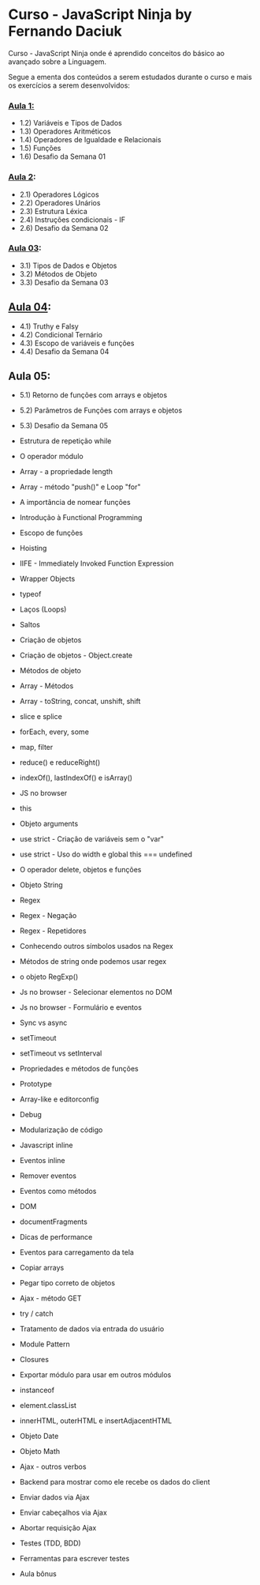 # Curso - JavaScript Ninja by Fernando Daciuk

Curso - JavaScript Ninja onde é aprendido conceitos do básico ao avançado sobre a Linguagem.

Segue a ementa dos conteúdos a serem estudados durante o curso e mais os exercícios a serem desenvolvidos:

### [Aula 1:](https://github.com/glaucia86/curso-javascript-ninja/tree/master/Aula%20-%2001)

- 1.2) Variáveis e Tipos de Dados
- 1.3) Operadores Aritméticos
- 1.4) Operadores de Igualdade e Relacionais
- 1.5) Funções
- 1.6) Desafio da Semana 01

###  [Aula 2](https://github.com/glaucia86/curso-javascript-ninja/tree/master/Aula%20-%2002):

- 2.1) Operadores Lógicos
- 2.2) Operadores Unários
- 2.3) Estrutura Léxica
- 2.4) Instruções condicionais - IF
- 2.6) Desafio da Semana 02

### [Aula 03](https://github.com/glaucia86/curso-javascript-ninja/tree/master/Aula-03):

- 3.1) Tipos de Dados e Objetos
- 3.2) Métodos de Objeto
- 3.3) Desafio da Semana 03

## [Aula 04](https://github.com/glaucia86/curso-javascript-ninja/tree/master/Aula-04):
- 4.1) Truthy e Falsy
- 4.2) Condicional Ternário
- 4.3) Escopo de variáveis e funções
- 4.4) Desafio da Semana 04

## Aula 05:

- 5.1) Retorno de funções com arrays e objetos
- 5.2) Parâmetros de Funções com arrays e objetos
- 5.3) Desafio da Semana 05

- Estrutura de repetição while
- O operador módulo
- Array - a propriedade length
- Array - método "push()" e Loop "for"
- A importância de nomear funções
- Introdução à Functional Programming
- Escopo de funções
- Hoisting
- IIFE - Immediately Invoked Function Expression
- Wrapper Objects
- typeof
- Laços (Loops)
- Saltos
- Criação de objetos
- Criação de objetos - Object.create
- Métodos de objeto
- Array - Métodos
- Array - toString, concat, unshift, shift
- slice e splice
- forEach, every, some
- map, filter
- reduce() e reduceRight()
- indexOf(), lastIndexOf() e isArray()
- JS no browser
- this
- Objeto arguments
- use strict - Criação de variáveis sem o "var"
- use strict - Uso do width e global this === undefined
- O operador delete, objetos e funções
- Objeto String
- Regex
- Regex - Negação
- Regex - Repetidores
- Conhecendo outros símbolos usados na Regex
- Métodos de string onde podemos usar regex
- o objeto RegExp()
- Js no browser - Selecionar elementos no DOM
- Js no browser - Formulário e eventos
- Sync vs async
- setTimeout
- setTimeout vs setInterval
- Propriedades e métodos de funções
- Prototype
- Array-like e editorconfig
- Debug
- Modularização de código
- Javascript inline
- Eventos inline
- Remover eventos
- Eventos como métodos
- DOM
- documentFragments
- Dicas de performance
- Eventos para carregamento da tela
- Copiar arrays
- Pegar tipo correto de objetos
- Ajax - método GET
- try / catch 
- Tratamento de dados via entrada do usuário
- Module Pattern
- Closures
- Exportar módulo para usar em outros módulos
- instanceof
- element.classList
- innerHTML, outerHTML e insertAdjacentHTML
- Objeto Date
- Objeto Math
- Ajax - outros verbos
- Backend para mostrar como ele recebe os dados do client
- Enviar dados via Ajax
- Enviar cabeçalhos via Ajax
- Abortar requisição Ajax
- Testes (TDD, BDD)
- Ferramentas para escrever testes
- Aula bônus
